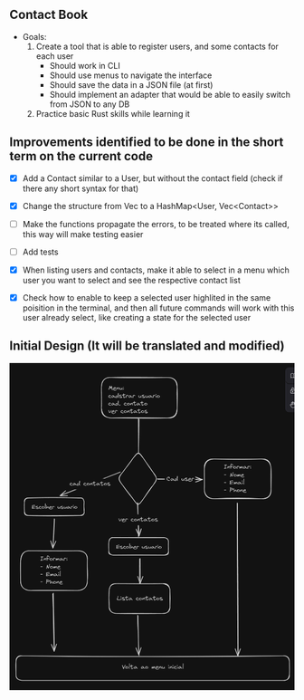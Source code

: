 ## Contact Book

- Goals:
  1.  Create a tool that is able to register users, and some contacts for each user
      - Should work in CLI
      - Should use menus to navigate the interface
      - Should save the data in a JSON file (at first)
      - Should implement an adapter that would be able to easily switch from JSON to any DB
  1.  Practice basic Rust skills while learning it

## Improvements identified to be done in the short term on the current code

- [x] Add a Contact similar to a User, but without the contact field (check if there any short syntax for that)

- [x] Change the structure from Vec<User> to a HashMap<User, Vec\<Contact\>>

- [ ] Make the functions propagate the errors, to be treated where its called, this way will make testing easier

- [ ] Add tests

- [x] When listing users and contacts, make it able to select in a menu which user you want to select and see the respective contact list

- [x] Check how to enable to keep a selected user highlited in the same poisition in the terminal, and then all future commands will work with this user already select, like creating a state for the selected user

## Initial Design (It will be translated and modified)

![Design01](./contact_book_flowchart.png)
